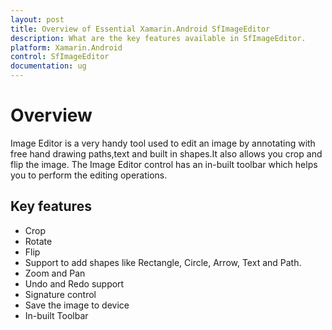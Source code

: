```yaml
---
layout: post
title: Overview of Essential Xamarin.Android SfImageEditor
description: What are the key features available in SfImageEditor.
platform: Xamarin.Android
control: SfImageEditor
documentation: ug
---
```


# Overview

Image Editor is a very handy tool used to edit an image by annotating with free hand drawing paths,text and built in shapes.It also allows you crop and flip the image.  The Image Editor control has an in-built toolbar which helps you to perform the editing operations.

## Key features

* Crop 
* Rotate 
* Flip
* Support to add shapes like Rectangle, Circle, Arrow, Text and Path.
* Zoom and Pan
* Undo and Redo support
* Signature control
* Save the image to device
* In-built Toolbar
